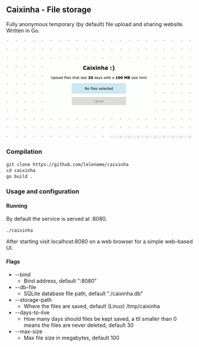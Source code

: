 ## Caixinha - File storage

Fully anonymous temporary (by default) file upload and sharing website. Written in Go.

![Visual demonstration of the web interface](.github/demo.gif)

### Compilation

```
git clone https://github.com/leleneme/caixinha
cd caixinha
go build .
```

### Usage and configuration

#### Running

By default the service is served at :8080.
```
./caixinha
```
After starting visit localhost:8080 on a web browser for a simple web-based UI.

#### Flags
- --bind
  - Bind address, default ":8080"
- --db-file
  - SQLite database file path, default "./caixinha.db"
- --storage-path
  - Where the files are saved, default (Linux) /tmp/caixinha
- --days-to-live
  - How many days should files be kept saved, a ttl smaller than 0 means the files are never deleted, default 30
- --max-size
  - Max file size in megabytes, default 100
